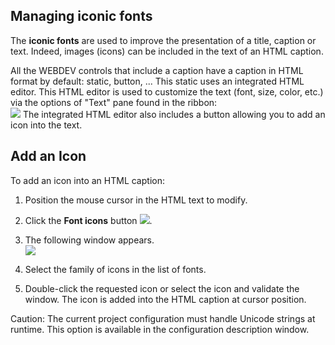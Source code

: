 


## Managing iconic fonts
			



<a name="NOTE1"></a>
<a name="NOTE1_1"></a>
The **iconic fonts** are used to improve the presentation of a title, caption or text. Indeed, images (icons) can be included in the text of an HTML caption.

All the WEBDEV controls that include a caption have a caption in HTML format by default: static, button, ... This static uses an integrated HTML editor. This HTML editor is used to customize the text (font, size, color, etc.) via the options of "Text" pane found in the ribbon: <br>![](https://doc.pcsoft.fr/en-US/images/image.awp?langid=3&name=Gestion_des_polices_icones%20-%20HC%20N%B0001.gif)
The integrated HTML editor also includes a button allowing you to add an icon into the text.



<a name="NOTE2"></a>
<a name="NOTE2_1"></a>


## Add an Icon
<a name="add_icon_ELTTEXTE000110"></a>
To add an icon into an HTML caption: 

1. Position the mouse cursor in the HTML text to modify.

2. Click the **Font icons** button ![](https://doc.pcsoft.fr/en-US/images/image.awp?langid=3&name=Gestion_des_polices_icones%20-%20HC%20N%B0001%201.gif). 

3. The following window appears. <br>![](https://doc.pcsoft.fr/en-US/images/image.awp?langid=3&name=Gestion_des_polices_icones%20-%20HC%20N%B0002.gif&type=thumb)


4. Select the family of icons in the list of fonts.

5. Double-click the requested icon or select the icon and validate the window. The icon is added into the HTML caption at cursor position.




Caution: The current project configuration must handle Unicode strings at runtime. This option is available in the configuration description window. 


